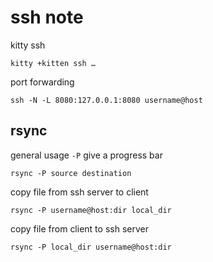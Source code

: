 # ssh note

kitty ssh

```shell
kitty +kitten ssh …
```

port forwarding

```shell
ssh -N -L 8080:127.0.0.1:8080 username@host
```

## rsync

general usage
`-P` give a progress bar

```shell
rsync -P source destination
```

copy file from ssh server to client

```shell
rsync -P username@host:dir local_dir
```

copy file from client to ssh server

```shell
rsync -P local_dir username@host:dir
```
